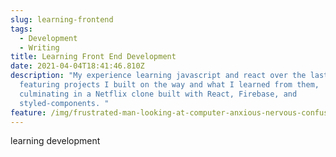 ```yaml
---
slug: learning-frontend
tags:
  - Development
  - Writing
title: Learning Front End Development
date: 2021-04-04T18:41:46.810Z
description: "My experience learning javascript and react over the last year,
  featuring projects I built on the way and what I learned from them,
  culminating in a Netflix clone built with React, Firebase, and
  styled-components. "
feature: /img/frustrated-man-looking-at-computer-anxious-nervous-confused.jpeg
---
```

learning development